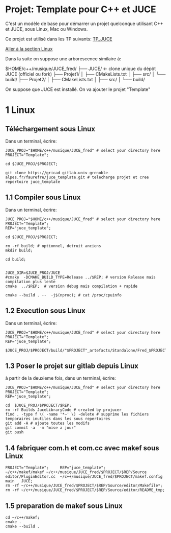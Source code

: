 Projet: Template pour C++ et JUCE
=======================

C'est un modèle de base pour démarrer un projet quelconque utilisant C++ et  JUCE, sous Linux, Mac ou Windows.

Ce projet est utilisé dans les  TP suivants:
[TP_JUCE](https://www-fourier.ujf-grenoble.fr/~faure/enseignement/musique/TP_MAO/)

[Aller à la section Linux](#1-linux)


Dans la suite on suppose une arborescence similaire à: 


$HOME/c++/musique/JUCE_fred/
├── JUCE/                       ← clone unique du dépôt JUCE (officiel ou fork)
├── Projet1/
│   ├── CMakeLists.txt
│   ├── src/
│   └── build/
├── Projet2/
│   ├── CMakeLists.txt
│   ├── src/
│   └── build/


On suppose que JUCE est installé. On va ajouter le projet "Template"


1 Linux
==========


Téléchargement sous Linux
---------------------------
Dans un terminal, écrire:

    JUCE_PROJ="$HOME/c++/musique/JUCE_fred" # select your directory here
    PROJECT="Template";

	cd $JUCE_PROJ/$PROJECT;

    git clone https://gricad-gitlab.univ-grenoble-alpes.fr/faurefre/juce_template.git # telecharge projet et cree repertoire juce_template

1.1 Compiler sous Linux 
-----------
Dans un terminal, écrire:


    JUCE_PROJ="$HOME/c++/musique/JUCE_fred" # select your directory here
    PROJECT="Template";
    REP="juce_template";

	cd $JUCE_PROJ/$PROJECT;

	rm -rf build; # optionnel, detruit anciens
	mkdir build;

	cd build;
	

    JUCE_DIR=$JUCE_PROJ/JUCE
    #cmake  -DCMAKE_BUILD_TYPE=Release ../$REP; # version Release mais compilation plus lente
    cmake  ../$REP;  # version debug mais compilation + rapide
    
    cmake --build . --  -j$(nproc); # cat /proc/cpuinfo 



    

1.2 Execution sous Linux
-----------
Dans un terminal, écrire:

    JUCE_PROJ="$HOME/c++/musique/JUCE_fred" # select your directory here
    PROJECT="Template";
    REP="juce_template";

    $JUCE_PROJ/$PROJECT/build/"$PROJECT"_artefacts/Standalone/Fred_$PROJECT






1.3 Poser le projet sur gitlab depuis Linux
------------------------



à partir de la deuxieme fois, dans un terminal, écrire:



    JUCE_PROJ="$HOME/c++/musique/JUCE_fred" # select your directory here
    PROJECT="Template";
    REP="juce_template";

    cd  $JUCE_PROJ/$PROJECT/$REP;
    rm -rf Builds JuceLibraryCode # created by projucer
    find . -type f \( -name '*~' \) -delete # supprime les fichiers temporaires inutiles dans les sous repertoires
    git add -A # ajoute toutes les modifs
    git commit -a  -m "mise a jour"
    git push






1.4 fabriquer com.h et com.cc avec makef sous Linux
---------------- 


    PROJECT="Template"; 	REP="juce_template";
    ~/c++/makef/makef ~/c++/musique/JUCE_fred/$PROJECT/$REP/Source  editor/PluginEditor.cc  ~/c++/musique/JUCE_fred/$PROJECT/makef.config    main   JUCE;
    rm -rf ~/c++/musique/JUCE_fred/$PROJECT/$REP/Source/editor/Makefile*;
    rm -rf ~/c++/musique/JUCE_fred/$PROJECT/$REP/Source/editor/README_tmp;


1.5 preparation de makef sous Linux
-----------------

    cd ~/c++/makef;
    cmake .
    cmake --build .



